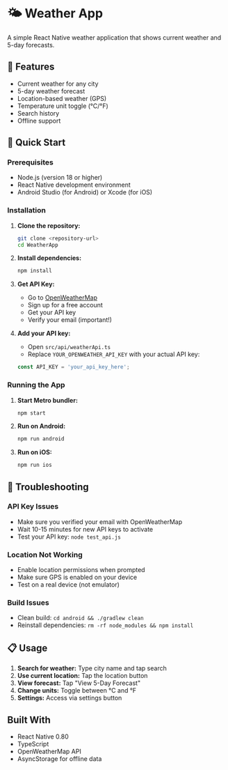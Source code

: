 # 🌤️ Weather App

A simple React Native weather application that shows current weather and 5-day forecasts.

## 📱 Features

- Current weather for any city
- 5-day weather forecast
- Location-based weather (GPS)
- Temperature unit toggle (°C/°F)
- Search history
- Offline support

## 🚀 Quick Start

### Prerequisites

- Node.js (version 18 or higher)
- React Native development environment
- Android Studio (for Android) or Xcode (for iOS)

### Installation

1. **Clone the repository:**
   ```bash
   git clone <repository-url>
   cd WeatherApp
   ```

2. **Install dependencies:**
   ```bash
   npm install
   ```

3. **Get API Key:**
   - Go to [OpenWeatherMap](https://openweathermap.org/api)
   - Sign up for a free account
   - Get your API key
   - Verify your email (important!)

4. **Add your API key:**
   - Open `src/api/weatherApi.ts`
   - Replace `YOUR_OPENWEATHER_API_KEY` with your actual API key:
   ```typescript
   const API_KEY = 'your_api_key_here';
   ```

### Running the App

1. **Start Metro bundler:**
   ```bash
   npm start
   ```

2. **Run on Android:**
   ```bash
   npm run android
   ```

3. **Run on iOS:**
   ```bash
   npm run ios
   ```

## 🔧 Troubleshooting

### API Key Issues
- Make sure you verified your email with OpenWeatherMap
- Wait 10-15 minutes for new API keys to activate
- Test your API key: `node test_api.js`

### Location Not Working
- Enable location permissions when prompted
- Make sure GPS is enabled on your device
- Test on a real device (not emulator)

### Build Issues
- Clean build: `cd android && ./gradlew clean`
- Reinstall dependencies: `rm -rf node_modules && npm install`

## 📋 Usage

1. **Search for weather:** Type city name and tap search 
2. **Use current location:** Tap the location button 
3. **View forecast:** Tap "View 5-Day Forecast"
4. **Change units:** Toggle between °C and °F
5. **Settings:** Access via settings button

##  Built With

- React Native 0.80
- TypeScript
- OpenWeatherMap API
- AsyncStorage for offline data
